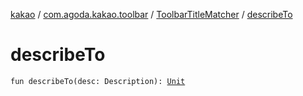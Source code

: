 [kakao](../../index.md) / [com.agoda.kakao.toolbar](../index.md) / [ToolbarTitleMatcher](index.md) / [describeTo](./describe-to.md)

# describeTo

`fun describeTo(desc: Description): `[`Unit`](https://kotlinlang.org/api/latest/jvm/stdlib/kotlin/-unit/index.html)
